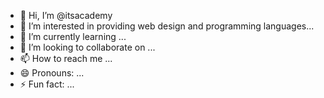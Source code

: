 - 👋 Hi, I’m @itsacademy
- 👀 I’m interested in providing web design and programming languages...
- 🌱 I’m currently learning ...
- 💞️ I’m looking to collaborate on ...
- 📫 How to reach me ...
- 😄 Pronouns: ...
- ⚡ Fun fact: ...

<!---
itsacadmy/itsacadmy is a ✨ special ✨ repository because its `README.md` (this file) appears on your GitHub profile.
You can click the Preview link to take a look at your changes.
--->
